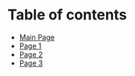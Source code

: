 # Table of contents

* [Main Page](README.md)
* [Page 1](page-1.md)
* [Page 2](page-2.md)
* [Page 3](page-3.md)
